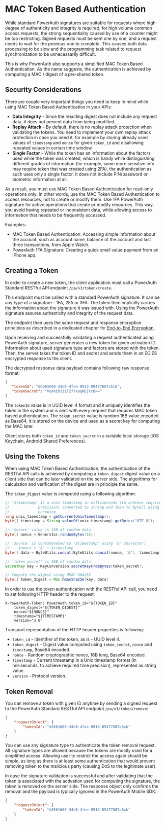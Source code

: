 # MAC Token Based Authentication

While standard PowerAuth signatures are suitable for requests where high degree of authenticity and integrity is required, for high volume common access requests, the strong sequentiality caused by use of a counter might be too restricting. Signed requests must be sent one by one, and a request needs to wait for the previous one to complete. This causes both data processing to be slow and the programming task related to request synchronization to be unnecessarily difficult.

This is why PowerAuth also supports a simplified MAC Token Based Authentication. As the name suggests, the authentication is achieved by computing a MAC / digest of a pre-shared token.

## Security Considerations

There are couple very important things you need to keep in mind while using MAC Token Based Authentication in your APIs:

- **Data Integrity** - Since the resulting digest does not include any request data, it does not prevent data from being modified.
- **Replay Attack** - By default, there is no replay attack protection when validating the tokens. You need to implement your own replay attack protection in case you need it, for example by storing already used values of `timestamp` and `nonce` for given `token_id` and disallowing repeated values in certain time window.
- **Single Factor** - While the token has an information about the factors used while the token was created, which is handy while distinguishing different grades of information (for example, some more sensitive info may require token that was created using 2FA), the authentication as such uses only a single factor. It does not include PIN/password or biometric information at all.

As a result, you must use MAC Token Based Authentication for read-only operations only. In other words, use the MAC Token Based Authentication to access resources, not to create or modify them. Use 1FA PowerAuth signature for active operations that create or modify resources. This way, you avoid having repeated or inconsistent data, while allowing access to information that needs to be frequently accessed.

Examples:

- MAC Token Based Authentication: Accessing simple information about the account, such as account name, balance of the account and last three transactions, from Apple Watch.
- PowerAuth 1FA Signature: Creating a quick small value payment from an iPhone app.

## Creating a Token

In order to create a new token, the client application must call a PowerAuth Standard RESTful API endpoint `/pa/v3/token/create`.

This endpoint must be called with a standard PowerAuth signature. It can be any type of a signature - 1FA, 2FA or 3FA. The token then implicitly carries the information about the signature it was issued with. Using the PowerAuth signature assures authenticity and integrity of the request data.

The endpoint then uses the same request and response encryption principles as described in a dedicated chapter for [End-to-End Encryption](./End-To-End-Encryption.md). 

Upon receiving and successfully validating a request authenticated using PowerAuth signature, server generates a new token for given activation ID. Information about used signature type and factors are stored with the token. Then, the server takes the token ID and secret and sends them in an ECIES encrypted response to the client. 

The decrypted response data payload contains following raw response format:

```json
{
   "tokenId": "d6561669-34d6-4fee-8913-89477687a5cb",  
   "tokenSecret": "VqAXEhziiT27lxoqREjtcQ=="
}
```

The `tokenId` value is in UUID level 4 format and it uniquely identifies the token in the system and is sent with every request that requires MAC token based authentication. The `token_secret` value is random 16B value encoded as Base64, it is stored on the device and used as a secret key for computing the MAC later.

Client stores both `token_id` and `token_secret` in a suitable local storage (iOS Keychain, Android Shared Preferences).

## Using the Tokens

When using MAC Token Based Authentication, the authentication of the RESTful API calls is achieved by computing a `token_digest` digest value on a client side that can be later validated on the server side. The algorithms for calculation and verification of the digest are in principle the same.

The `token_digest` value is computed using a following algorithm:

```java
// '$timestamp' is a unix timestamp in milliseconds (to achieve required time
//             precision) converted to string and then to byte[] using UTF-8
//             encoding
long unix_timestamp = getCurrentUnixTimestamp();
byte[] timestamp = String.valueOf(unix_timestamp).getBytes("UTF-8");

// '$nonce' value is 16B of random data
byte[] nonce = Generator.randomBytes(16);

// '$nonce' is concatenated to '$timestamp' using '&' character:
//    $nonce + '&' + $timestamp
byte[] data = ByteUtils.concat(ByteUtils.concat(nonce, '&'), timestamp);

// 'token_secret' is 16B of random data
SecretKey key = KeyConversion.secretKeyFromBytes(token_secret);

// Compute the digest using HMAC-SHA256
byte[] token_digest = Mac.hmacSha256(key, data)
```

In order to use the token authentication with the RESTful API call, you need to set following HTTP header to the request:

```http
X-PowerAuth-Token: PowerAuth token_id="${TOKEN_ID}"
    token_digest="${TOKEN_DIGEST}"
    nonce="${NONCE}"
    timestamp="${TIMESTAMP}"
    version="3.0"
```

Transport representation of the HTTP header properties is following:

- `token_id` - Identifier of the token, as is - UUID level 4.
- `token_digest` - Digest value computed using `token_secret`, `nonce` and `timestamp`, Base64 encoded.
- `nonce` - Random cryptographic nonce, 16B long, Base64 encoded.
- `timestamp` - Current timestamp in a Unix timestamp format (in milliseconds, to achieve required time precision), represented as string value.
- `version` - Protocol version.

## Token Removal

You can remove a token with given ID anytime by sending a signed request to the PowerAuth Standard RESTful API endpoint `/pa/v3/token/remove`:

```json
{
    "requestObject": {
        "tokenId": "d6561669-34d6-4fee-8913-89477687a5cb"
    }
}
```

You can use any signature type to authenticate the token removal request. All signature types are allowed because the tokens are mostly used for a simplified access. Allowing user to restrict the access again should be simple, as long as there is at least some authentication that would prevent removing token to the malicious party (causing DoS to the legitimate user).

In case the signature validation is successful and after validating that the token is associated with the activation used for computing the signature, the token is removed on the server side. The response object only confirms the removal and the payload is typically ignored in the PowerAuth Mobile SDK:

```json
{
    "requestObject": {
        "tokenId": "d6561669-34d6-4fee-8913-89477687a5cb"
    }
}
```


